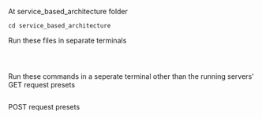 At service_based_architecture folder
```commandline
cd service_based_architecture
```

Run these files in separate terminals
```commandline

```

```commandline

```

```commandline

```

Run these commands in a seperate terminal other than the running servers'
GET request presets
```commandline

```

POST request presets
```commandline

```